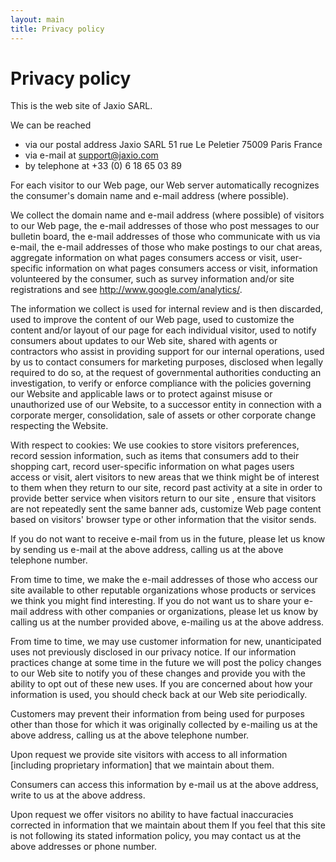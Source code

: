 ```yaml
---
layout: main
title: Privacy policy 
---
```

# Privacy policy

This is the web site of Jaxio SARL.

We can be reached

* via our postal address
  Jaxio SARL
  51 rue Le Peletier
  75009 Paris
  France
* via e-mail at support@jaxio.com
* by telephone at +33 (0) 6 18 65 03 89
	
For each visitor to our Web page, our Web server automatically recognizes the consumer's domain name and e-mail address (where possible).

We collect the domain name and e-mail address (where possible) of visitors to our Web page, the e-mail addresses of those who post messages to our bulletin board, 
the e-mail addresses of those who communicate with us via e-mail, the e-mail addresses of those who make postings to our chat areas, 
aggregate information on what pages consumers access or visit, user-specific information on what pages consumers access or visit, information volunteered by the consumer, 
such as survey information and/or site registrations and see http://www.google.com/analytics/.

The information we collect is used for internal review and is then discarded, used to improve the content of our Web page, 
used to customize the content and/or layout of our page for each individual visitor, used to notify consumers about updates to our Web site, 
shared with agents or contractors who assist in providing support for our internal operations, used by us to contact consumers for marketing purposes, 
disclosed when legally required to do so, at the request of governmental authorities conducting an investigation, 
to verify or enforce compliance with the policies governing our Website and applicable laws or to protect against misuse or unauthorized use of our Website, 
to a successor entity in connection with a corporate merger, consolidation, sale of assets or other corporate change respecting the Website.

With respect to cookies: We use cookies to store visitors preferences, record session information, such as items that consumers add to their shopping cart, 
record user-specific information on what pages users access or visit, alert visitors to new areas that we think might be of interest to them when they return to our site, 
record past activity at a site in order to provide better service when visitors return to our site , ensure that visitors are not repeatedly sent the same banner ads, 
customize Web page content based on visitors' browser type or other information that the visitor sends.

If you do not want to receive e-mail from us in the future, please let us know by sending us e-mail at the above address, calling us at the above telephone number.

From time to time, we make the e-mail addresses of those who access our site available to other reputable organizations whose products or services we think you might find interesting. 
If you do not want us to share your e-mail address with other companies or organizations, please let us know by calling us at the number provided above, e-mailing us at the above address.

From time to time, we may use customer information for new, unanticipated uses not previously disclosed in our privacy notice. 
If our information practices change at some time in the future we will post the policy changes to our Web site to notify you of these changes and provide you with the ability to opt out of these new uses. 
If you are concerned about how your information is used, you should check back at our Web site periodically.

Customers may prevent their information from being used for purposes other than those for which it was originally collected by e-mailing us at the above address, calling us at the above telephone number.

Upon request we provide site visitors with access to all information [including proprietary information] that we maintain about them.

Consumers can access this information by e-mail us at the above address, write to us at the above address.

Upon request we offer visitors no ability to have factual inaccuracies corrected in information that we maintain about them If you feel that this site is not following its stated information policy, 
you may contact us at the above addresses or phone number.